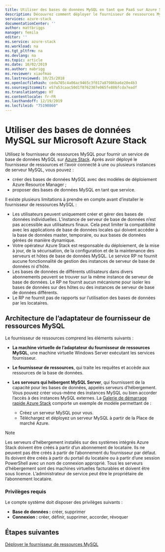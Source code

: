 ```yaml
---
title: Utiliser des bases de données MySQL en tant que PaaS sur Azure Stack | Microsoft Docs
description: Découvrez comment déployer le fournisseur de ressources MySQL et fournir des bases de données MySQL en tant que service sur Azure Stack.
services: azure-stack
documentationCenter: ''
author: mattbriggs
manager: femila
editor: ''
ms.service: azure-stack
ms.workload: na
ms.tgt_pltfrm: na
ms.devlang: na
ms.topic: article
ms.date: 10/02/2019
ms.author: mabrigg
ms.reviewer: xiaofmao
ms.lastreviewed: 10/25/2018
ms.openlocfilehash: ceda705c4a06ac9465c3f017a87986ba6e20e4b3
ms.sourcegitcommit: e57a53caac50d1f8762307e065fe886fcda7eadf
ms.translationtype: HT
ms.contentlocale: fr-FR
ms.lasthandoff: 12/19/2019
ms.locfileid: "75190860"
---
```

# <a name="use-mysql-databases-on-microsoft-azure-stack"></a>Utiliser des bases de données MySQL sur Microsoft Azure Stack

Utilisez le fournisseur de ressources MySQL pour fournir un service de base de données MySQL sur [Azure Stack](azure-stack-overview.md). Après avoir déployé le fournisseur de ressources et l’avoir connecté à une ou plusieurs instances de serveur MySQL, vous pouvez :

* créer des bases de données MySQL avec des modèles de déploiement Azure Resource Manager ;
* proposer des bases de données MySQL en tant que service.  

Il existe plusieurs limitations à prendre en compte avant d’installer le fournisseur de ressources MySQL :

- Les utilisateurs peuvent uniquement créer et gérer des bases de données individuelles. L’instance de serveur de base de données n’est pas accessible aux utilisateurs finaux. Cela peut limiter la compatibilité avec les applications de base de données locales qui doivent accéder à la base de données master, temporaire, ou aux bases de données gérées de manière dynamique.
- Votre opérateur Azure Stack est responsable du déploiement, de la mise à jour, de la sécurisation, de la configuration et de la maintenance des serveurs et hôtes de base de données MySQL. Le service RP ne fournit aucune fonctionnalité de gestion des instances de serveur de base de données ni d’hôte. 
- Les bases de données de différents utilisateurs dans divers abonnements peuvent se trouver sur la même instance de serveur de base de données. Le RP ne fournit aucun mécanisme pour isoler les bases de données sur des hôtes ou des instances de serveur de base de données différents.
- Le RP ne fournit pas de rapports sur l’utilisation des bases de données par les locataires.

## <a name="mysql-resource-provider-adapter-architecture"></a>Architecture de l’adaptateur de fournisseur de ressources MySQL

Le fournisseur de ressources comprend les éléments suivants :

* **La machine virtuelle de l’adaptateur du fournisseur de ressources MySQL**, une machine virtuelle Windows Server exécutant les services fournisseur.
* **Le fournisseur de ressources**, qui traite les requêtes et accède aux ressources de la base de données.
* **Les serveurs qui hébergent MySQL Server**, qui fournissent de la capacité pour les bases de données, appelés serveurs d’hébergement. Vous pouvez créer vous-même des instances MySQL ou bien accorder l’accès à des instances MySQL externes. La [Galerie de démarrage rapide Azure Stack](https://github.com/Azure/AzureStack-QuickStart-Templates/tree/master/mysql-standalone-server-windows) comporte un exemple de modèle permettant de :

  * Créez un serveur MySQL pour vous.
  * Téléchargez et déployez un serveur MySQL à partir de la Place de marché Azure.

> [!NOTE]
> Les serveurs d’hébergement installés sur des systèmes intégrés Azure Stack doivent être créés à partir d’un abonnement de locataire. Ils ne peuvent pas être créés à partir de l’abonnement du fournisseur par défaut. Ils doivent être créés à partir du portail du locataire ou à partir d’une session PowerShell avec un nom de connexion approprié. Tous les serveurs d’hébergement sont des machines virtuelles facturables et doivent être sous licence. L’administrateur de service peut être le propriétaire de l’abonnement locataire.

### <a name="required-privileges"></a>Privilèges requis

Le compte système doit disposer des privilèges suivants :

* **Base de données :** créer, supprimer
* **Connexion :** créer, définir, supprimer, accorder, révoquer  

## <a name="next-steps"></a>Étapes suivantes

[Déployer le fournisseur de ressources MySQL](azure-stack-mysql-resource-provider-deploy.md)
